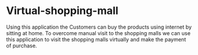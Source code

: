 # Virtual-shopping-mall
Using this application the Customers can buy the products using internet by sitting at home. To overcome manual visit to the shopping malls we can use this application to visit the shopping malls virtually and make the payment of purchase.
